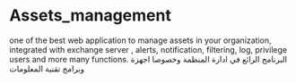 # Assets_management
one of the best web application to manage assets in your organization, integrated with exchange server , alerts, notification, filtering, log, privilege users and more many functions. البرنامج الرائع في ادارة المنظمة وخصوصا اجهزة وبرامج تقنية المعلومات
